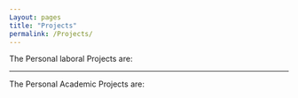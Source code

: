 ```yaml
---
Layout: pages
title: "Projects"
permalink: /Projects/
---
```

The Personal laboral Projects are:
<hr>
The Personal Academic Projects are:
